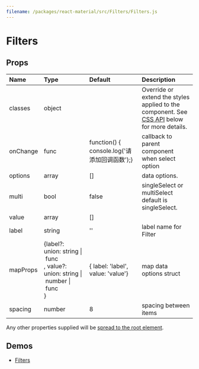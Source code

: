 ```yaml
---
filename: /packages/react-material/src/Filters/Filters.js
---
```


<!--- This documentation is automatically generated, do not try to edit it. -->

# Filters



## Props

| Name | Type | Default | Description |
|:-----|:-----|:--------|:------------|
| <span class="prop-name">classes</span> | <span class="prop-type">object |  | Override or extend the styles applied to the component. See [CSS API](#css-api) below for more details. |
| <span class="prop-name">onChange</span> | <span class="prop-type">func | <span class="prop-default">function() {  console.log('请添加回调函数');}</span> | callback to parent component when select option |
| <span class="prop-name">options</span> | <span class="prop-type">array | <span class="prop-default">[]</span> | data options. |
| <span class="prop-name">multi</span> | <span class="prop-type">bool | <span class="prop-default">false</span> | singleSelect or multiSelect default is singleSelect. |
| <span class="prop-name">value</span> | <span class="prop-type">array | <span class="prop-default">[]</span> |  |
| <span class="prop-name">label</span> | <span class="prop-type">string | <span class="prop-default">''</span> | label name for Filter |
| <span class="prop-name">mapProps</span> | <span class="prop-type">{label?: union:&nbsp;string&nbsp;&#124;<br>&nbsp;func<br>, value?: union:&nbsp;string&nbsp;&#124;<br>&nbsp;number&nbsp;&#124;<br>&nbsp;func<br>} | <span class="prop-default">{  label: 'label',  value: 'value'}</span> | map data options struct |
| <span class="prop-name">spacing</span> | <span class="prop-type">number | <span class="prop-default">8</span> | spacing between items |

Any other properties supplied will be [spread to the root element](/guides/api#spread).

## Demos

- [Filters](/demos/filters)

